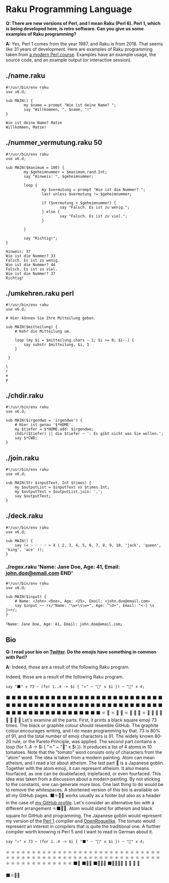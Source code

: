 <!---
	Copyright © 2024 Maciej Matiaszowski <maciej.matiaszowski@gmail.com>

	Verbatim copying and redistribution of this entire page are permitted
	provided this notice is preserved.
-->

# Raku Programming Language

**Q: There are new versions of Perl, and I mean Raku (Perl 6). Perl 1, which is being developed here, is retro software. Can you give us some examples of Raku programming?**

**A:** Yes, Perl 1 comes from the year 1987, and Raku is from 2018. That seems like 31 years of development. Here are examples of Raku programming taken from [a modern Perl course](https://www.udemy.com/course/the-complete-perl-programming-course/ "The Complete Perl Programming Course &#124; Udemy"). Examples have an example usage, the source code, and an example output (or interactive session).

## ./name.raku

```
#!/usr/bin/env raku
use v6.d;

sub MAIN() {
        my $name = prompt "Wie ist deine Name? ";
        say "Willkommen, ", $name, "!"
}
```

```
Wie ist deine Name? Matze
Willkommen, Matze!
```

## ./nummer_vermutung.raku 50

```
#!/usr/bin/env raku
use v6.d;

sub MAIN($maximum = 100) {
        my $geheimnummer = $maximum.rand.Int;
        say "Hinweis: ", $geheimnummer;

        loop {
                my $vermutung = prompt "Wie ist die Nummer? ";
                last unless $vermutung != $geheimnummer;

                if ($vermutung < $geheimnummer) {
                        say "Falsch. Es ist zu wenig.";
                } else {
                        say "Falsch. Es ist zu viel.";
                }

        }

        say "Richtig!";
}
```

```
Hinweis: 37
Wie ist die Nummer? 33
Falsch. Es ist zu wenig.
Wie ist die Nummer? 44
Falsch. Es ist zu viel.
Wie ist die Nummer? 37
Richtig!
```

## ./umkehren.raku perl

```
#!/usr/bin/env raku
use v6.d;

# Hier können Sie Ihre Mitteilung geben.

sub MAIN($mitteilung) {
    # Kehr die Mitteilung um.

    loop (my $i = $mitteilung.chars - 1; $i >= 0; $i--) {
        say substr $mitteilung, $i, 1
    }

 }
```

```
l
r
e
p
```

## ./chdir.raku

```
#!/usr/bin/env raku
use v6.d;

sub MAIN($irgendwo = 'irgendwo') {
    # Hier ist genau '$*HOME'.
    my $tiefer = $*HOME.add: $irgendwo;
    chdir($tiefer) || die $tiefer ~ ': Es gibt nicht was Sie wollen.';
    say $*CWD;
}
```

## ./join.raku

```
#!/usr/bin/env raku
use v6.d;

sub MAIN(Str $inputText, Int $times) {
    my $outputList = $inputText xx $times.Int;
    my $outputText = $outputList.join: ',';
    say $outputText;
}
```

## ./deck.raku
```
#!/usr/bin/env raku
use v6.d;

sub MAIN() {
    say (< ♤ ♡ ♢ ♧ > X ( 2, 3, 4, 5, 6, 7, 8, 9, 10, 'jack', 'queen', 'king', 'ace' ));
}
```
### ./regex.raku 'Name: Jane Doe, Age: 41, Email: john.doe@email.com END'
```
#!/usr/bin/env raku
use v6.d;

sub MAIN($input) {
    # Name: <John> <Doe>, Age: <25>, Email: <john.doe@email.com>
    say $input ~~ rx/"Name: "\w+\s\w+", Age: "\d+", Email: "<-[ \s ]>+/;
}
```
```
｢Name: Jane Doe, Age: 41, Email: john.doe@email.com｣
```

## Bio

**Q: I read your bio on [Twitter](https://twitter.com/effconia "Maciej Matiaszowski (@effconia) / X"). Do the emojis have something in common with Perl?**

**A:** Indeed, those are a result of the following Raku program.

Indeed, those are a result of the following Raku program.
```
say "⬛" x 73 ~ (for 1..4 -> $i { "⚛" ~ "🍅" x $i }) ~ "👺" x 4;
```
⬛ ⬛ ⬛ ⬛ ⬛ ⬛ ⬛ ⬛ ⬛ ⬛ ⬛ ⬛ ⬛ ⬛ ⬛ ⬛ ⬛ ⬛ ⬛ ⬛ ⬛ ⬛ ⬛ ⬛ ⬛ ⬛ ⬛ ⬛ ⬛ ⬛ ⬛ ⬛ ⬛ ⬛ ⬛ ⬛ ⬛ ⬛ ⬛ ⬛ ⬛ ⬛ ⬛ ⬛ ⬛ ⬛ ⬛ ⬛ ⬛ ⬛ ⬛ ⬛ ⬛ ⬛ ⬛ ⬛ ⬛ ⬛ ⬛ ⬛ ⬛ ⬛ ⬛ ⬛ ⬛ ⬛ ⬛ ⬛ ⬛ ⬛ ⬛ ⬛ ⬛ ⚛ 🍅 ⚛ 🍅 🍅 ⚛ 🍅 🍅 🍅 ⚛ 🍅 🍅 🍅 🍅 👺 👺 👺 👺
Let's examine all the parts. First, it prints a black square emoji 73 times. The black or graphite colour should resemble GitHub. The graphite colour encourages writing, and I do mean programming by that. 73 is 80% of 91, and the total number of emoji characters is 91. The widely known 80-20 rule, or the Pareto Principle, was applied.
The second part contains a loop (for 1..4 -> $i { "⚛" ~ "🍅" x $i }). It produces a list of 4 atoms in 10 tomatoes. Note that the "tomato" word consists only of characters from the "atom" word. The idea is taken from a modern painting. Atom can mean atheism, and I read a lot about atheism.
The last part 👺 is a Japanese goblin. Together with the atom emoji, it can represent atheism. It also means fourfaced, as one can be doublefaced, triplefaced, or even fourfaced. This idea was taken from a discussion about a modern painting.
By not sticking to the constants, one can generate more bios. One last thing to do would be to remove the whitespaces.
A shortened version of this bio is available on all my GitHub pages. ⬛⚛🍅👺 works usually as a footer but also as a header in the case of [my GitHub profile](https://github.com/Stagyrite/Stagyrite "Stagyrite/stagyrite: 🧪 @Stagyrite profile").
Let's consider an alternative bio with a different arrangement ⚛⬛👺🍅. Atom would stand for atheism and black square for GitHub and programming. The Japanese goblin would represent my version of the [Perl 1](Perl-1.0 "Stagyrite/Perl-1.0: 🐪 Perl Kit, Version 1.0") compiler and [OpenRoguelike](openroguelike "Stagyrite/openroguelike: The beginning of something that might end as a roguelike development library. But we'll see."). The tomato would represent an interest in compilers that is quite the traditional one. A further compiler worth knowing is Perl 5 and I want to read in German about it.
```
say "⚛" x 73 ~ (for 1..4 -> $i { "⬛" ~ "👺" x $i }) ~ "🍅" x 4;
```
⚛ ⚛ ⚛ ⚛ ⚛ ⚛ ⚛ ⚛ ⚛ ⚛ ⚛ ⚛ ⚛ ⚛ ⚛ ⚛ ⚛ ⚛ ⚛ ⚛ ⚛ ⚛ ⚛ ⚛ ⚛ ⚛ ⚛ ⚛ ⚛ ⚛ ⚛ ⚛ ⚛ ⚛ ⚛ ⚛ ⚛ ⚛ ⚛ ⚛ ⚛ ⚛ ⚛ ⚛ ⚛ ⚛ ⚛ ⚛ ⚛ ⚛ ⚛ ⚛ ⚛ ⚛ ⚛ ⚛ ⚛ ⚛ ⚛ ⚛ ⚛ ⚛ ⚛ ⚛ ⚛ ⚛ ⚛ ⚛ ⚛ ⚛ ⚛ ⚛ ⚛ ⬛👺 ⬛👺👺 ⬛👺👺👺 ⬛👺👺👺👺 🍅 🍅 🍅 🍅

⬛⚛🍅👺

